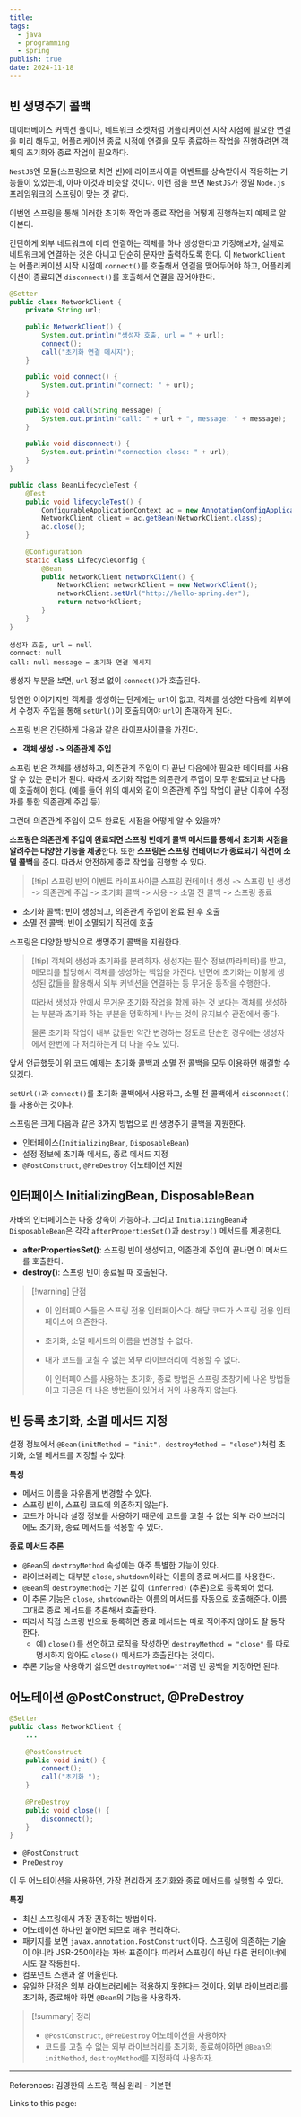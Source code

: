 ```yaml
---
title: 
tags:
  - java
  - programming
  - spring
publish: true
date: 2024-11-18
---
```

## 빈 생명주기 콜백
데이터베이스 커넥션 풀이나, 네트워크 소켓처럼 어플리케이션 시작 시점에 필요한 연결을 미리 해두고, 어플리케이션 종료 시점에 연결을 모두 종료하는 작업을 진행하려면 객체의 초기화와 종료 작업이 필요하다.

`NestJS`엔 모듈(스프링으로 치면 빈)에 라이프사이클 이벤트를 상속받아서 적용하는 기능들이 있었는데, 아마 이것과 비슷할 것이다. 이런 점을 보면 `NestJS`가 정말 `Node.js` 프레임워크의 스프링이 맞는 것 같다.

이번엔 스프링을 통해 이러한 초기화 작업과 종료 작업을 어떻게 진행하는지 예제로 알아본다.

간단하게 외부 네트워크에 미리 연결하는 객체를 하나 생성한다고 가정해보자, 실제로 네트워크에 연결하는 것은 아니고 단순히 문자만 출력하도록 한다. 이 `NetworkClient`는 어플리케이션 시작 시점에 `connect()`를 호출해서 연결을 맺어두어야 하고, 어플리케이션이 종료되면 `disconnect()`를 호출해서 연결을 끊어야한다.

```java title="NetworkClient.java"
@Setter  
public class NetworkClient {  
    private String url;  
  
    public NetworkClient() {  
        System.out.println("생성자 호출, url = " + url);  
        connect();  
        call("초기화 연결 메시지");  
    }  
  
    public void connect() {  
        System.out.println("connect: " + url);  
    }  
  
    public void call(String message) {  
        System.out.println("call: " + url + ", message: " + message);  
    }  
  
    public void disconnect() {  
        System.out.println("connection close: " + url);  
    }  
}
```

```java title="BeanLifecycleTest.java"
public class BeanLifecycleTest {  
    @Test  
    public void lifecycleTest() {  
        ConfigurableApplicationContext ac = new AnnotationConfigApplicationContext(LifecycleConfig.class);  
        NetworkClient client = ac.getBean(NetworkClient.class);  
        ac.close();  
    }  
  
    @Configuration  
    static class LifecycleConfig {  
        @Bean  
        public NetworkClient networkClient() {  
            NetworkClient networkClient = new NetworkClient();  
            networkClient.setUrl("http://hello-spring.dev");  
            return networkClient;  
        }  
    }  
}
```


```title="실행 결과"
생성자 호출, url = null
connect: null
call: null message = 초기화 연결 메시지
```

생성자 부분을 보면, `url` 정보 없이 `connect()`가 호출된다.

당연한 이야기지만 객체를 생성하는 단계에는 `url`이 없고, 객체를 생성한 다음에 외부에서 수정자 주입을 통해 `setUrl()`이 호출되어야 `url`이 존재하게 된다.

스프링 빈은 간단하게 다음과 같은 라이프사이클을 가진다.
- **객체 생성 -> 의존관계 주입**

스프링 빈은 객체를 생성하고, 의존관계 주입이 다 끝난 다음에야 필요한 데이터를 사용할 수 있는 준비가 된다. 따라서 초기화 작업은 의존관계 주입이 모두 완료되고 난 다음에 호출해야 한다. (예를 들어 위의 예시와 같이 의존관계 주입 작업이 끝난 이후에 수정자를 통한 의존관계 주입 등)

그런데 의존관계 주입이 모두 완료된 시점을 어떻게 알 수 있을까?

**스프링은 의존관계 주입이 완료되면 스프링 빈에게 콜백 메서드를 통해서 초기화 시점을 알려주는 다양한 기능을 제공**한다. 또한 **스프링은 스프링 컨테이너가 종료되기 직전에 소멸 콜백**을 준다. 따라서 안전하게 종료 작업을 진행할 수 있다.

> [!tip] 스프링 빈의 이벤트 라이프사이클 
> 스프링 컨테이너 생성 -> 스프링 빈 생성 -> 의존관계 주입 -> 초기화 콜백 -> 사용 -> 소멸 전 콜백 -> 스프링 종료
> 

- 초기화 콜백: 빈이 생성되고, 의존관계 주입이 완료 된 후 호출
- 소멸 전 콜백: 빈이 소멸되기 직전에 호출

스프링은 다양한 방식으로 생명주기 콜백을 지원한다.

> [!tip] 객체의 생성과 초기화를 분리하자.
> 생성자는 필수 정보(파라미터)를 받고, 메모리를 할당해서 객체를 생성하는 책임을 가진다. 반면에 초기화는 이렇게 생성된 값들을 활용해서 외부 커넥션을 연결하는 등 무거운 동작을 수행한다.
> 
> 따라서 생성자 안에서 무거운 초기화 작업을 함께 하는 것 보다는 객체를 생성하는 부분과 초기화 하는 부분을 명확하게 나누는 것이 유지보수 관점에서 좋다.
> 
> 물론 초기화 작업이 내부 값들만 약간 변경하는 정도로 단순한 경우에는 생성자에서 한번에 다 처리하는게 더 나을 수도 있다.

앞서 언급했듯이 위 코드 예제는 초기화 콜백과 소멸 전 콜백을 모두 이용하면 해결할 수 있겠다.

`setUrl()`과 `connect()`를 초기화 콜백에서 사용하고, 소멸 전 콜백에서 `disconnect()`를 사용하는 것이다.

스프링은 크게 다음과 같은 3가지 방법으로 빈 생명주기 콜백을 지원한다.
- 인터페이스(`InitializingBean`, `DisposableBean`)
- 설정 정보에 초기화 메서드, 종료 메서드 지정
- `@PostConstruct`, `@PreDestroy` 어노테이션 지원

## 인터페이스 InitializingBean, DisposableBean
자바의 인터페이스는 다중 상속이 가능하다. 그리고 `InitializingBean`과 `DisposableBean`은 각각 `afterPropertiesSet()`과 `destroy()` 메서드를 제공한다.

- **afterPropertiesSet()**: 스프링 빈이 생성되고, 의존관계 주입이 끝나면 이 메서드를 호출한다.
- **destroy()**: 스프링 빈이 종료될 때 호출된다.

> [!warning] 단점
> - 이 인터페이스들은 스프링 전용 인터페이스다. 해당 코드가 스프링 전용 인터페이스에 의존한다.
> - 초기화, 소멸 메서드의 이름을 변경할 수 없다.
> - 내가 코드를 고칠 수 없는 외부 라이브러리에 적용할 수 없다.
>   
>   이 인터페이스를 사용하는 초기화, 종료 방법은 스프링 초창기에 나온 방법들이고 지금은 더 나은 방법들이 있어서 거의 사용하지 않는다.

## 빈 등록 초기화, 소멸 메서드 지정
설정 정보에서 `@Bean(initMethod = "init", destroyMethod = "close")`처럼 초기화, 소멸 메서드를 지정할 수 있다.

**특징**
- 메서드 이름을 자유롭게 변경할 수 있다.
- 스프링 빈이, 스프링 코드에 의존하지 않는다.
- 코드가 아니라 설정 정보를 사용하기 때문에 코드를 고칠 수 없는 외부 라이브러리에도 초기화, 종료 메서드를 적용할 수 있다.

**종료 메서드 추론**

- `@Bean`의 `destroyMethod` 속성에는 아주 특별한 기능이 있다.
- 라이브러리는 대부분 `close`, `shutdown`이라는 이름의 종료 메서드를 사용한다.
- `@Bean`의 `destroyMethod`는 기본 값이 `(inferred)` (추론)으로 등록되어 있다.
- 이 추론 기능은 `close`, `shutdown`라는 이름의 메서드를 자동으로 호출해준다. 이름 그대로 종료 메서드를 추론해서 호출한다.
- 따라서 직접 스프링 빈으로 등록하면 종료 메서드는 따로 적어주지 않아도 잘 동작한다.
	- 예) `close()`를 선언하고 로직을 작성하면 `destroyMethod = "close"` 를 따로 명시하지 않아도 `close()` 메서드가 호출된다는 것이다.
- 추론 기능을 사용하기 싫으면 `destroyMethod=""`처럼 빈 공백을 지정하면 된다.

## 어노테이션 @PostConstruct, @PreDestroy

```java
@Setter  
public class NetworkClient {  
	...
	
    @PostConstruct  
    public void init() {  
        connect();  
        call("초기화 ");  
    }  
  
    @PreDestroy  
    public void close() {  
        disconnect();  
    }  
}
```

- `@PostConstruct`
- `PreDestroy`

이 두 어노테이션을 사용하면, 가장 편리하게 초기화와 종료 메서드를 실행할 수 있다.

**특징**

- 최신 스프링에서 가장 권장하는 방법이다.
- 어노테이션 하나만 붙이면 되므로 매우 편리하다.
- 패키지를 보면 `javax.annotation.PostConstruct`이다. 스프링에 의존하는 기술이 아니라 JSR-250이라는 자바 표준이다. 따라서 스프링이 아닌 다른 컨테이너에서도 잘 작동한다.
- 컴포넌트 스캔과 잘 어울린다.
- 유일한 단점은 외부 라이브러리에는 적용하지 못한다는 것이다. 외부 라이브러리를 초기화, 종료해야 하면 `@Bean`의 기능을 사용하자.

> [!summary] 정리
> - `@PostConstruct`, `@PreDestroy` 어노테이션을 사용하자
> - 코드를 고칠 수 없는 외부 라이브러리를 초기화, 종료해야하면 `@Bean`의 `initMethod`, `destroyMethod`를 지정하여 사용하자.


---
References: 김영한의 스프링 핵심 원리 - 기본편

Links to this page: 